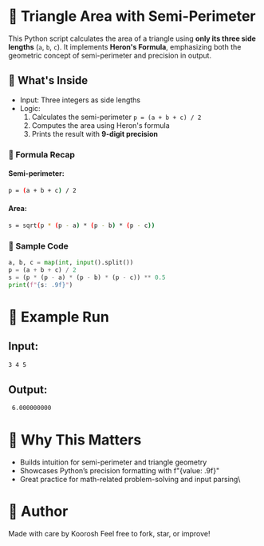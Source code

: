 # 📏 Triangle Area with Semi-Perimeter

This Python script calculates the area of a triangle using **only its three side lengths** (`a`, `b`, `c`). It implements **Heron's Formula**, emphasizing both the geometric concept of semi-perimeter and precision in output.

## 🚀 What's Inside

- Input: Three integers as side lengths
- Logic:
  1. Calculates the semi-perimeter `p = (a + b + c) / 2`
  2. Computes the area using Heron's formula
  3. Prints the result with **9-digit precision**

### 🧠 Formula Recap

#### Semi-perimeter:
```bash
p = (a + b + c) / 2
```

#### Area:
```bash
s = sqrt(p * (p - a) * (p - b) * (p - c))
```

### 📄 Sample Code

```python
a, b, c = map(int, input().split())
p = (a + b + c) / 2
s = (p * (p - a) * (p - b) * (p - c)) ** 0.5
print(f"{s: .9f}")
```
# 🧪 Example Run
## Input:
```bash
3 4 5
```
## Output:
```bash
 6.000000000
```
# 🎯 Why This Matters
* Builds intuition for semi-perimeter and triangle geometry
* Showcases Python’s precision formatting with f"{value: .9f}"
* Great practice for math-related problem-solving and input parsing\

# 👤 Author
Made with care by Koorosh Feel free to fork, star, or improve!
